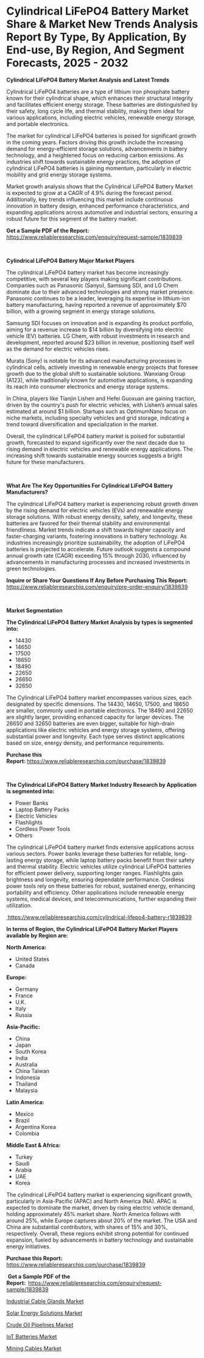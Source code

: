 <p><h1>Cylindrical LiFePO4 Battery Market Share & Market New Trends Analysis Report By Type, By Application, By End-use, By Region, And Segment Forecasts, 2025 - 2032</h1></p><p><strong>Cylindrical LiFePO4 Battery Market Analysis and Latest Trends</strong></p>
<p><p>Cylindrical LiFePO4 batteries are a type of lithium iron phosphate battery known for their cylindrical shape, which enhances their structural integrity and facilitates efficient energy storage. These batteries are distinguished by their safety, long cycle life, and thermal stability, making them ideal for various applications, including electric vehicles, renewable energy storage, and portable electronics.</p><p>The market for cylindrical LiFePO4 batteries is poised for significant growth in the coming years. Factors driving this growth include the increasing demand for energy-efficient storage solutions, advancements in battery technology, and a heightened focus on reducing carbon emissions. As industries shift towards sustainable energy practices, the adoption of cylindrical LiFePO4 batteries is gaining momentum, particularly in electric mobility and grid energy storage systems.</p><p>Market growth analysis shows that the Cylindrical LiFePO4 Battery Market is expected to grow at a CAGR of 4.9% during the forecast period. Additionally, key trends influencing this market include continuous innovation in battery design, enhanced performance characteristics, and expanding applications across automotive and industrial sectors, ensuring a robust future for this segment of the battery market.</p></p>
<p><strong>Get a Sample PDF of the Report:&nbsp;</strong> <a href="https://www.reliableresearchiq.com/enquiry/request-sample/1839839?utm_campaign=104&utm_medium=2&utm_source=Github&utm_content=ia&utm_term=07042025&utm_id=cylindrical-lifepo4-battery">https://www.reliableresearchiq.com/enquiry/request-sample/1839839</a></p>
<p>&nbsp;</p>
<p><strong>Cylindrical LiFePO4 Battery Major Market Players</strong></p>
<p><p>The cylindrical LiFePO4 battery market has become increasingly competitive, with several key players making significant contributions. Companies such as Panasonic (Sanyo), Samsung SDI, and LG Chem dominate due to their advanced technologies and strong market presence. Panasonic continues to be a leader, leveraging its expertise in lithium-ion battery manufacturing, having reported a revenue of approximately $70 billion, with a growing segment in energy storage solutions.</p><p>Samsung SDI focuses on innovation and is expanding its product portfolio, aiming for a revenue increase to $14 billion by diversifying into electric vehicle (EV) batteries. LG Chem, with robust investments in research and development, reported around $23 billion in revenue, positioning itself well as the demand for electric vehicles rises.</p><p>Murata (Sony) is notable for its advanced manufacturing processes in cylindrical cells, actively investing in renewable energy projects that foresee growth due to the global shift to sustainable solutions. Wanxiang Group (A123), while traditionally known for automotive applications, is expanding its reach into consumer electronics and energy storage systems.</p><p>In China, players like Tianjin Lishen and Hefei Guoxuan are gaining traction, driven by the country's push for electric vehicles, with Lishen’s annual sales estimated at around $1 billion. Startups such as OptimumNano focus on niche markets, including specialty vehicles and grid storage, indicating a trend toward diversification and specialization in the market.</p><p>Overall, the cylindrical LiFePO4 battery market is poised for substantial growth, forecasted to expand significantly over the next decade due to rising demand in electric vehicles and renewable energy applications. The increasing shift towards sustainable energy sources suggests a bright future for these manufacturers.</p></p>
<p>&nbsp;</p>
<p><strong>What Are The Key Opportunities For Cylindrical LiFePO4 Battery Manufacturers?</strong></p>
<p><p>The cylindrical LiFePO4 battery market is experiencing robust growth driven by the rising demand for electric vehicles (EVs) and renewable energy storage solutions. With robust energy density, safety, and longevity, these batteries are favored for their thermal stability and environmental friendliness. Market trends indicate a shift towards higher capacity and faster-charging variants, fostering innovations in battery technology. As industries increasingly prioritize sustainability, the adoption of LiFePO4 batteries is projected to accelerate. Future outlook suggests a compound annual growth rate (CAGR) exceeding 15% through 2030, influenced by advancements in manufacturing processes and increased investments in green technologies.</p></p>
<p><strong>Inquire or Share Your Questions If Any Before Purchasing This Report:</strong> <a href="https://www.reliableresearchiq.com/enquiry/pre-order-enquiry/1839839?utm_campaign=104&utm_medium=2&utm_source=Github&utm_content=ia&utm_term=07042025&utm_id=cylindrical-lifepo4-battery">https://www.reliableresearchiq.com/enquiry/pre-order-enquiry/1839839</a></p>
<p>&nbsp;</p>
<p><strong>Market Segmentation</strong></p>
<p><strong>The Cylindrical LiFePO4 Battery Market Analysis by types is segmented into:</strong></p>
<p><ul><li>14430</li><li>14650</li><li>17500</li><li>18650</li><li>18490</li><li>22650</li><li>26650</li><li>32650</li></ul></p>
<p><p>The Cylindrical LiFePO4 battery market encompasses various sizes, each designated by specific dimensions. The 14430, 14650, 17500, and 18650 are smaller, commonly used in portable electronics. The 18490 and 22650 are slightly larger, providing enhanced capacity for larger devices. The 26650 and 32650 batteries are even bigger, suitable for high-drain applications like electric vehicles and energy storage systems, offering substantial power and longevity. Each type serves distinct applications based on size, energy density, and performance requirements.</p></p>
<p><strong>Purchase this Report:&nbsp;</strong><a href="https://www.reliableresearchiq.com/purchase/1839839?utm_campaign=104&utm_medium=2&utm_source=Github&utm_content=ia&utm_term=07042025&utm_id=cylindrical-lifepo4-battery">https://www.reliableresearchiq.com/purchase/1839839</a></p>
<p>&nbsp;</p>
<p><strong>The Cylindrical LiFePO4 Battery Market Industry Research by Application is segmented into:</strong></p>
<p><ul><li>Power Banks</li><li>Laptop Battery Packs</li><li>Electric Vehicles</li><li>Flashlights</li><li>Cordless Power Tools</li><li>Others</li></ul></p>
<p><p>The cylindrical LiFePO4 battery market finds extensive applications across various sectors. Power banks leverage these batteries for reliable, long-lasting energy storage, while laptop battery packs benefit from their safety and thermal stability. Electric vehicles utilize cylindrical LiFePO4 batteries for efficient power delivery, supporting longer ranges. Flashlights gain brightness and longevity, ensuring dependable performance. Cordless power tools rely on these batteries for robust, sustained energy, enhancing portability and efficiency. Other applications include renewable energy systems, medical devices, and telecommunications, further expanding their utilization.</p></p>
<p><a href="https://www.reliableresearchiq.com/cylindrical-lifepo4-battery-r1839839?utm_campaign=104&utm_medium=2&utm_source=Github&utm_content=ia&utm_term=07042025&utm_id=cylindrical-lifepo4-battery">&nbsp;https://www.reliableresearchiq.com/cylindrical-lifepo4-battery-r1839839</a></p>
<p><strong>In terms of Region, the Cylindrical LiFePO4 Battery Market Players available by Region are:</strong></p>
<p>
    <p> <strong> North America: </strong>
        <ul>
            <li>United States</li>
            <li>Canada</li>
        </ul>
        </p> 
    <p> <strong> Europe: </strong>
        <ul>
            <li>Germany</li>
            <li>France</li>
            <li>U.K.</li>
            <li>Italy</li>
            <li>Russia</li>
        </ul>
        </p> 
    <p> <strong> Asia-Pacific: </strong>
        <ul>
            <li>China</li>
            <li>Japan</li>
            <li>South Korea</li>
            <li>India</li>
            <li>Australia</li>
            <li>China Taiwan</li>
            <li>Indonesia</li>
            <li>Thailand</li>
            <li>Malaysia</li>
        </ul>
        </p> 
    <p> <strong> Latin America: </strong>
        <ul>
            <li>Mexico</li>
            <li>Brazil</li>
            <li>Argentina Korea</li>
            <li>Colombia</li>
        </ul>
        </p> 
    <p> <strong> Middle East & Africa: </strong>
        <ul>
            <li>Turkey</li>
            <li>Saudi</li>
            <li>Arabia</li>
            <li>UAE</li>
            <li>Korea</li>
        </ul>
    </p>
    </p>
<p><p>The cylindrical LiFePO4 battery market is experiencing significant growth, particularly in Asia-Pacific (APAC) and North America (NA). APAC is expected to dominate the market, driven by rising electric vehicle demand, holding approximately 45% market share. North America follows with around 25%, while Europe captures about 20% of the market. The USA and China are substantial contributors, with shares of 15% and 30%, respectively. Overall, these regions exhibit strong potential for continued expansion, fueled by advancements in battery technology and sustainable energy initiatives.</p></p>
<p><strong>Purchase this Report: </strong><a href="https://www.reliableresearchiq.com/purchase/1839839?utm_campaign=104&utm_medium=2&utm_source=Github&utm_content=ia&utm_term=07042025&utm_id=cylindrical-lifepo4-battery">https://www.reliableresearchiq.com/purchase/1839839</a></p>
<p>&nbsp;<strong>Get a Sample PDF of the Report:&nbsp;&nbsp;</strong><a href="https://www.reliableresearchiq.com/enquiry/request-sample/1839839?utm_campaign=104&utm_medium=2&utm_source=Github&utm_content=ia&utm_term=07042025&utm_id=cylindrical-lifepo4-battery">https://www.reliableresearchiq.com/enquiry/request-sample/1839839</a></p>
<p><strong></strong></p>
<p><p><a href="https://github.com/siriocooch4a/Market-Research-Report-List-1/blob/main/industrial-cable-glands-market.md?utm_campaign=104&utm_medium=2&utm_source=Github&utm_content=ia&utm_term=07042025&utm_id=cylindrical-lifepo4-battery">Industrial Cable Glands Market</a></p><p><a href="https://github.com/yakobotege/Market-Research-Report-List-1/blob/main/solar-energy-solutions-market.md?utm_campaign=104&utm_medium=2&utm_source=Github&utm_content=ia&utm_term=07042025&utm_id=cylindrical-lifepo4-battery">Solar Energy Solutions Market</a></p><p><a href="https://github.com/pupekironim/Market-Research-Report-List-1/blob/main/crude-oil-pipelines-market.md?utm_campaign=104&utm_medium=2&utm_source=Github&utm_content=ia&utm_term=07042025&utm_id=cylindrical-lifepo4-battery">Crude Oil Pipelines Market</a></p><p><a href="https://github.com/sakuniniray98/Market-Research-Report-List-1/blob/main/iot-batteries-market.md?utm_campaign=104&utm_medium=2&utm_source=Github&utm_content=ia&utm_term=07042025&utm_id=cylindrical-lifepo4-battery">IoT Batteries Market</a></p><p><a href="https://github.com/ertssmelov0/Market-Research-Report-List-1/blob/main/mining-cables-market.md?utm_campaign=104&utm_medium=2&utm_source=Github&utm_content=ia&utm_term=07042025&utm_id=cylindrical-lifepo4-battery">Mining Cables Market</a></p></p>